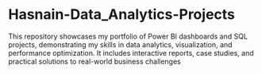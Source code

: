 # Hasnain-Data_Analytics-Projects
This repository showcases my portfolio of Power BI dashboards and SQL projects, demonstrating my skills in data analytics, visualization, and performance optimization. It includes interactive reports, case studies, and practical solutions to real-world business challenges
